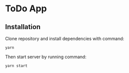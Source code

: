 # ToDo App

## Installation

Clone repository and install dependencies with command: 
```
yarn
```

Then start server by running command: 

```
yarn start
```